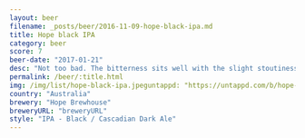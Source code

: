 ```yaml
---
layout: beer
filename: _posts/beer/2016-11-09-hope-black-ipa.md
title: Hope black IPA
category: beer
score: 7
beer-date: "2017-01-21"
desc: "Not too bad. The bitterness sits well with the slight stoutiness"
permalink: /beer/:title.html
img: /img/list/hope-black-ipa.jpeguntappd: "https://untappd.com/b/hope-brewhouse-black-ipa/1415695"
country: "Australia"
brewery: "Hope Brewhouse"
breweryURL: "breweryURL"
style: "IPA - Black / Cascadian Dark Ale"
---
```

